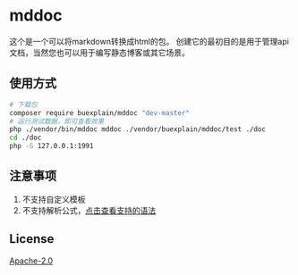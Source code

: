 # mddoc
这个是一个可以将markdown转换成html的包。
创建它的最初目的是用于管理api文档，当然您也可以用于编写静态博客或其它场景。

## 使用方式
```bash
# 下载包
composer require buexplain/mddoc "dev-master"
# 运行测试数据，即可查看效果
php ./vendor/bin/mddoc mddoc ./vendor/buexplain/mddoc/test ./doc
cd ./doc
php -S 127.0.0.1:1991
```

## 注意事项
1. 不支持自定义模板
2. 不支持解析公式，[点击查看支持的语法](https://github.com/buexplain/mddoc/blob/master/test/test1_one_2.md)

## License
[Apache-2.0](http://www.apache.org/licenses/LICENSE-2.0.html)
